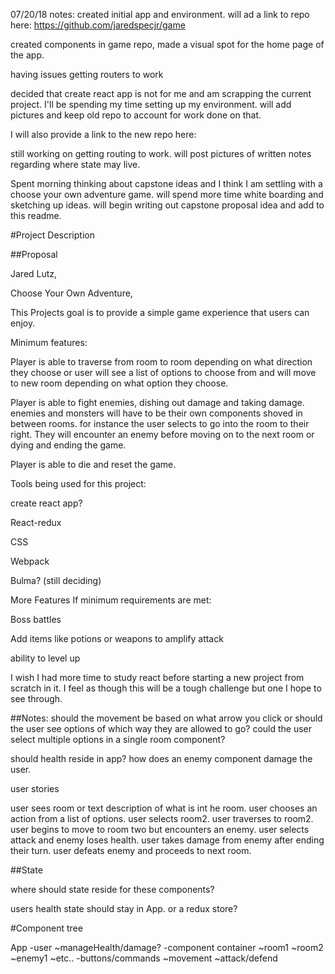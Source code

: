 07/20/18 notes:
created initial app and environment. will ad a link to repo here: https://github.com/jaredspecjr/game

created components in game repo, made a visual spot for the home page of the app.

having issues getting routers to work

decided that create react app is not for me and am scrapping the current project. I'll be spending my time setting up my environment. will add pictures and keep old repo to account for work done on that.

I will also provide a link to the new repo here:


still working on getting routing to work. will post pictures of written notes regarding where state may live.

<!-- VV LAST FRIDAYS WORK VV -->
Spent morning thinking about capstone ideas and I think I am settling with a choose your own adventure game. will spend more time white boarding and sketching up ideas.
will begin writing out capstone proposal idea and add to this readme.


#Project Description

##Proposal

Jared Lutz,

Choose Your Own Adventure,

This Projects goal is to provide a simple game experience that users can enjoy.

Minimum features:

  Player is able to traverse from room to room depending on what direction they choose or user will see a list of options to choose from and will move to new room depending on what option they choose.

  Player is able to fight enemies, dishing out damage and taking damage.
  enemies and monsters will have to be their own components shoved in between rooms.
  for instance the user selects to go into the room to their right. They will encounter an enemy before moving on to the next room or dying and ending the game.

  Player is able to die and reset the game.


Tools being used for this project:

  create react app?

  React-redux

  CSS

  Webpack

  Bulma? (still deciding)

More Features If minimum requirements are met:

  Boss battles

  Add items like potions or weapons to amplify attack


  ability to level up

I wish I had more time to study react before starting a new project from scratch in it. I feel as though this will be a tough challenge but one I hope to see through.





##Notes:
should the movement be based on what arrow you click or should the user see options of which way they are allowed to go? could the user select multiple options in a single room component?

should health reside in app? how does an enemy component damage the user.

user stories

user sees room or text description of what is int he room.
user chooses an action from a list of options.
user selects room2. user traverses to room2.
user begins to move to room two but encounters an enemy.
user selects attack and enemy loses health.
user takes damage from enemy after ending their turn.
user defeats enemy and proceeds to next room.

##State

where should state reside for these components?


users health state should stay in App. or a redux store?

#Component tree

App
-user
  ~manageHealth/damage?
-component container
  ~room1
  ~room2
  ~enemy1
  ~etc..
-buttons/commands
  ~movement
  ~attack/defend
